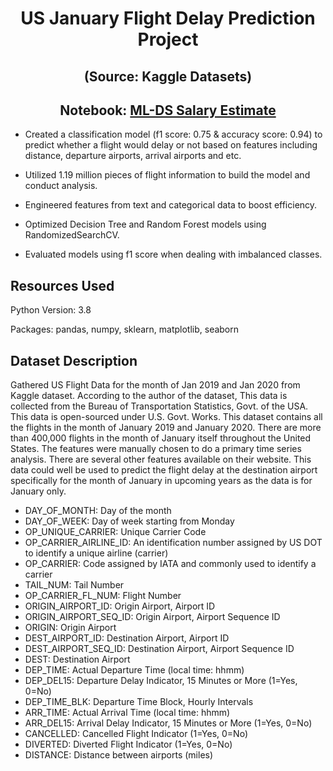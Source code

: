 # <center>US January Flight Delay Prediction Project</center>

## <center>(Source: Kaggle Datasets)</center>
## <center>Notebook: [ML-DS Salary Estimate](https://github.com/haorzeng1997/Data-Scientist-Salary-Project/blob/master/data%20science%20salary%20estimate%20project%20report.pdf)</center>

- Created a classification model (f1 score: 0.75 & accuracy score: 0.94) to predict whether a flight would delay or not based on features including distance, departure airports, arrival airports and etc.

- Utilized 1.19 million pieces of flight information to build the model and conduct analysis.

- Engineered features from text and categorical data to boost efficiency.

- Optimized Decision Tree and Random Forest models using RandomizedSearchCV.

- Evaluated models using f1 score when dealing with imbalanced classes.

## Resources Used

Python Version: 3.8

Packages: pandas, numpy, sklearn, matplotlib, seaborn

## Dataset Description
Gathered US Flight Data for the month of Jan 2019 and Jan 2020 from Kaggle dataset. 
According to the author of the dataset, This data is collected from the Bureau of Transportation Statistics, Govt. of the USA. This data is open-sourced under U.S. Govt. Works. This dataset contains all the flights in the month of January 2019 and January 2020. There are more than 400,000 flights in the month of January itself throughout the United States. The features were manually chosen to do a primary time series analysis. There are several other features available on their website. This data could well be used to predict the flight delay at the destination airport specifically for the month of January in upcoming years as the data is for January only.

- DAY_OF_MONTH: Day of the month
- DAY_OF_WEEK: Day of week starting from Monday
- OP_UNIQUE_CARRIER: Unique Carrier Code
- OP_CARRIER_AIRLINE_ID: An identification number assigned by US DOT to identify a unique airline (carrier)
- OP_CARRIER: Code assigned by IATA and commonly used to identify a carrier
- TAIL_NUM: Tail Number
- OP_CARRIER_FL_NUM: Flight Number
- ORIGIN_AIRPORT_ID: Origin Airport, Airport ID
- ORIGIN_AIRPORT_SEQ_ID: Origin Airport, Airport Sequence ID
- ORIGIN: Origin Airport
- DEST_AIRPORT_ID: Destination Airport, Airport ID
- DEST_AIRPORT_SEQ_ID: Destination Airport, Airport Sequence ID
- DEST: Destination Airport
- DEP_TIME: Actual Departure Time (local time: hhmm)
- DEP_DEL15: Departure Delay Indicator, 15 Minutes or More (1=Yes, 0=No)
- DEP_TIME_BLK: Departure Time Block, Hourly Intervals
- ARR_TIME: Actual Arrival Time (local time: hhmm)
- ARR_DEL15: Arrival Delay Indicator, 15 Minutes or More (1=Yes, 0=No)
- CANCELLED: Cancelled Flight Indicator (1=Yes, 0=No)
- DIVERTED: Diverted Flight Indicator (1=Yes, 0=No)
- DISTANCE: Distance between airports (miles)

 
